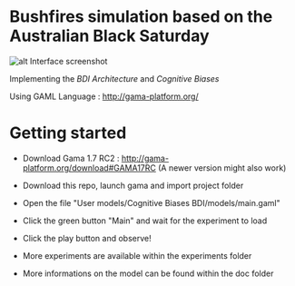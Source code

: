# Bushfires simulation based on the Australian Black Saturday

![alt Interface screenshot](https://github.com/ierpe/Cognitive_Biases_BDI/blob/master/doc/Interface.png?raw=true)

Implementing the *BDI Architecture* and *Cognitive Biases*

Using GAML Language : http://gama-platform.org/


# Getting started

- Download Gama 1.7 RC2 : http://gama-platform.org/download#GAMA17RC
(A newer version might also work)

- Download this repo, launch gama and import project folder

- Open the file "User models/Cognitive Biases BDI/models/main.gaml"

- Click the green button "Main" and wait for the experiment to load

- Click the play button and observe!

- More experiments are available within the experiments folder

- More informations on the model can be found within the doc folder